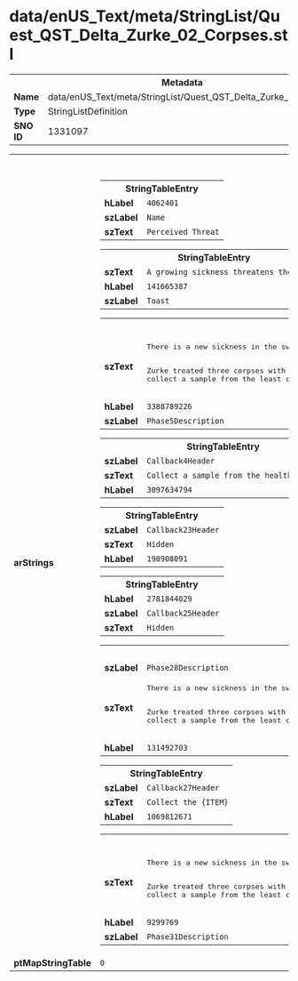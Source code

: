 <h1>data/enUS_Text/meta/StringList/Quest_QST_Delta_Zurke_02_Corpses.stl</h1><table><tr><th colspan="100%">Metadata</th></tr><tr><td><b>Name</b></td><td>data/enUS_Text/meta/StringList/Quest_QST_Delta_Zurke_02_Corpses.stl</td></tr><tr><td><b>Type</b></td><td>StringListDefinition</td></tr><tr><td><b>SNO ID</b></td><td>1331097</td></tr></table>

<table><tr><th colspan="100%">Fields</th></tr><tr><td><b>arStrings</b></td><td><table><tr><th colspan="100%">StringTableEntry</th></tr><tr><td><b>hLabel</b></td><td><code>4062401</code></td></tr><tr><td><b>szLabel</b></td><td><code>Name</code></td></tr><tr><td><b>szText</b></td><td><code>Perceived Threat</code></td></tr></table>


<table><tr><th colspan="100%">StringTableEntry</th></tr><tr><td><b>szText</b></td><td><code>A growing sickness threatens the swamp.</code></td></tr><tr><td><b>hLabel</b></td><td><code>141665387</code></td></tr><tr><td><b>szLabel</b></td><td><code>Toast</code></td></tr></table>


<table><tr><th colspan="100%">StringTableEntry</th></tr><tr><td><b>szText</b></td><td><pre>There is a new sickness in the swamp, thanks to Zurke’s experiments. He claims to be in control, but the Tree of Whispers wishes it to be cleansed. 

Zurke treated three corpses with possible curses. He needs me to collect a sample from the least corrupted source and bring it back. </pre></td></tr><tr><td><b>hLabel</b></td><td><code>3388789226</code></td></tr><tr><td><b>szLabel</b></td><td><code>Phase5Description</code></td></tr></table>


<table><tr><th colspan="100%">StringTableEntry</th></tr><tr><td><b>szLabel</b></td><td><code>Callback4Header</code></td></tr><tr><td><b>szText</b></td><td><code>Collect a sample from the healthiest corpse</code></td></tr><tr><td><b>hLabel</b></td><td><code>3097634794</code></td></tr></table>


<table><tr><th colspan="100%">StringTableEntry</th></tr><tr><td><b>szLabel</b></td><td><code>Callback23Header</code></td></tr><tr><td><b>szText</b></td><td><code>Hidden</code></td></tr><tr><td><b>hLabel</b></td><td><code>198908091</code></td></tr></table>


<table><tr><th colspan="100%">StringTableEntry</th></tr><tr><td><b>hLabel</b></td><td><code>2781844029</code></td></tr><tr><td><b>szLabel</b></td><td><code>Callback25Header</code></td></tr><tr><td><b>szText</b></td><td><code>Hidden</code></td></tr></table>


<table><tr><th colspan="100%">StringTableEntry</th></tr><tr><td><b>szLabel</b></td><td><code>Phase28Description</code></td></tr><tr><td><b>szText</b></td><td><pre>There is a new sickness in the swamp, thanks to Zurke’s experiments. He claims to be in control, but the Tree of Whispers wishes it to be cleansed. 

Zurke treated three corpses with possible curses. He needs me to collect a sample from the least corrupted source and bring it back. </pre></td></tr><tr><td><b>hLabel</b></td><td><code>131492703</code></td></tr></table>


<table><tr><th colspan="100%">StringTableEntry</th></tr><tr><td><b>szLabel</b></td><td><code>Callback27Header</code></td></tr><tr><td><b>szText</b></td><td><code>Collect the {ITEM}</code></td></tr><tr><td><b>hLabel</b></td><td><code>1069812671</code></td></tr></table>


<table><tr><th colspan="100%">StringTableEntry</th></tr><tr><td><b>szText</b></td><td><pre>There is a new sickness in the swamp, thanks to Zurke’s experiments. He claims to be in control, but the Tree of Whispers wishes it to be cleansed. 

Zurke treated three corpses with possible curses. He needs me to collect a sample from the least corrupted source and bring it back. </pre></td></tr><tr><td><b>hLabel</b></td><td><code>9299769</code></td></tr><tr><td><b>szLabel</b></td><td><code>Phase31Description</code></td></tr></table>


</td></tr><tr><td><b>ptMapStringTable</b></td><td><code>0</code></td></tr></table>

